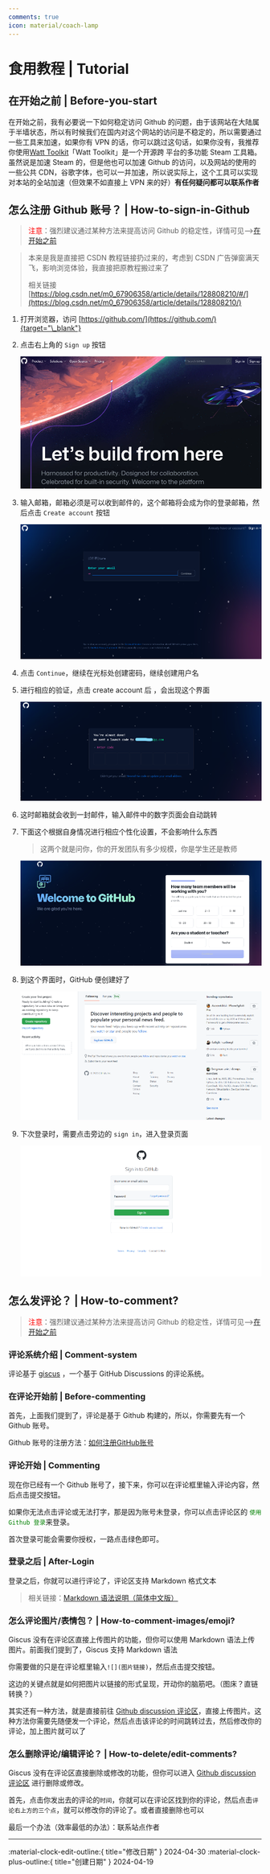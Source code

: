 ```yaml
---
comments: true
icon: material/coach-lamp
---
```


# 食用教程 | Tutorial

## 在开始之前 | Before-you-start

在开始之前，我有必要说一下如何稳定访问 Github 的问题，由于该网站在大陆属于半墙状态，所以有时候我们在国内对这个网站的访问是不稳定的，所以需要通过一些工具来加速，如果你有 VPN 的话，你可以跳过这句话，如果你没有，我推荐你使用[Watt Toolkit](https://steampp.net/#/)「Watt Toolkit」是一个开源跨
平台的多功能 Steam 工具箱。虽然说是加速 Steam 的，但是他也可以加速 Github 的访问，以及网站的使用的一些公共 CDN，谷歌字体，也可以一并加速，所以说实际上，这个工具可以实现对本站的全站加速（但效果不如直接上 VPN 来的好）<strong>有任何疑问都可以联系作者</strong>

## 怎么注册 Github 账号？ | How-to-sign-in-Github

> <font color="red">注意</font>：强烈建议通过某种方法来提高访问 Github 的稳定性，详情可见-->[在开始之前](#before-you-start)

> 本来是我是直接把 CSDN 教程链接扔过来的，考虑到 CSDN 广告弹窗满天飞，影响浏览体验，我直接把原教程搬过来了
>
> 相关链接[https://blog.csdn.net/m0_67906358/article/details/128808210/#/](https://blog.csdn.net/m0_67906358/article/details/128808210/)

1.  打开浏览器，访问 [https://github.com/](https://github.com/){target="\_blank"}

2.  点击右上角的 `Sign up` 按钮

    ![sign up](image-7.png)

3.  输入邮箱，邮箱必须是可以收到邮件的，这个邮箱将会成为你的登录邮箱，然后点击 `Create account` 按钮

    ![mail](image-8.png)

4.  点击 `Continue`，继续在光标处创建密码，继续创建用户名

5.  进行相应的验证，点击 create account 后 ，会出现这个界面

    ![enter code](image-9.png)

6.  这时邮箱就会收到一封邮件，输入邮件中的数字页面会自动跳转

7.  下面这个根据自身情况进行相应个性化设置，不会影响什么东西

    > 这两个就是问你，你的开发团队有多少规模，你是学生还是教师

    ![个性化设置](image-10.png)

8.  到这个界面时，GitHub 便创建好了

    ![over](image-11.png)

9.  下次登录时，需要点击旁边的 `sign in`，进入登录页面

    ![sign in](image-12.png)

## 怎么发评论？ | How-to-comment?

> <font color="red">注意</font>：强烈建议通过某种方法来提高访问 Github 的稳定性，详情可见-->[在开始之前](#before-you-start)

### 评论系统介绍 | Comment-system

评论基于 [giscus](https://github.com/giscus/giscus) ，一个基于 GitHub Discussions 的评论系统。

### 在评论开始前 | Before-commenting

首先，上面我们提到了，评论是基于 Github 构建的，所以，你需要先有一个 Github 账号。

Github 账号的注册方法：[如何注册GitHub账号](#github-how-to-sign-in-github)

### 评论开始 | Commenting

现在你已经有一个 Github 账号了，接下来，你可以在评论框里输入评论内容，然后点击提交按钮。

如果你无法点击评论或无法打字，那是因为账号未登录，你可以点击评论区的 <font color="green">`使用 Github 登录`</font>来登录。

首次登录可能会需要你授权，一路点击绿色即可。

### 登录之后 | After-Login

登录之后，你就可以进行评论了，评论区支持 Markdown 格式文本

> 相关链接：[Markdown 语法说明（简体中文版）](https://markdown.com.cn/)

### 怎么评论图片/表情包？ | How-to-comment-images/emoji?

Giscus 没有在评论区直接上传图片的功能，但你可以使用 Markdown 语法上传图片。前面我们提到了，Giscus 支持 Markdown 语法

你需要做的只是在评论框里输入`![](图片链接)`，然后点击提交按钮。

这边的关键点就是如何把图片以链接的形式呈现，开动你的脑筋吧。（图床？直链转换？）

其实还有一种方法，就是直接前往 [Github discussion 评论区](https://github.com/W1ndys/Easy-QFNU/discussions)，直接上传图片。这种方法你需要先随便发一个评论，然后点击该评论的时间跳转过去，然后修改你的评论，加上图片就可以了

### 怎么删除评论/编辑评论？ | How-to-delete/edit-comments?

Giscus 没有在评论区直接删除或修改的功能，但你可以进入 [Github discussion 评论区](https://github.com/W1ndys/Easy-QFNU/discussions) 进行删除或修改。

首先，点击你发出去的评论的`时间`，你就可以在评论区找到你的评论，然后点击`评论右上方的三个点`，就可以修改你的评论了。或者直接删除也可以

最后一个办法（效率最低的办法）：联系站点作者

 

---

:material-clock-edit-outline:{ title="修改日期" } 2024-04-30
:material-clock-plus-outline:{ title="创建日期" } 2024-04-19
